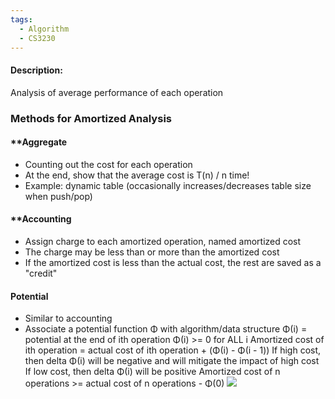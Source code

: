```yaml
---
tags:
  - Algorithm
  - CS3230
---
```

#### Description:
Analysis of average performance of each operation

### Methods for Amortized Analysis
#### **Aggregate
- Counting out the cost for each operation
- At the end, show that the average cost is T(n) / n time!
- Example: dynamic table (occasionally increases/decreases table size when push/pop)

#### **Accounting
- Assign charge to each amortized operation, named amortized cost
- The charge may be less than or more than the amortized cost
- If the amortized cost is less than the actual cost, the rest are saved as a "credit"
#### Potential
- Similar to accounting
- Associate a potential function Φ with algorithm/data structure
	Φ(i) = potential at the end of ith operation
	Φ(i) >= 0 for ALL i
	Amortized cost of ith operation = actual cost of ith operation + (Φ(i) - Φ(i - 1))
	If high cost, then delta Φ(i) will be negative and will mitigate the impact of high cost
	If low cost, then delta Φ(i) will be positive
	Amortized cost of n operations >= actual cost of n operations - Φ(0)
**![](https://lh6.googleusercontent.com/hGGj4X7_oYKXBa0yQMvs6Lf09R4LaePGqs66hrN7Ydmibol8-eEpr2VGuM4jSIy7t6W7sgQ-P6uP3s7ECJwBiKq4yVbi3bP681iNmsdEktP2XH0idGgIagHmJZMa57MT8NBH09k0Y3AoXSd2CwOb-A)**
